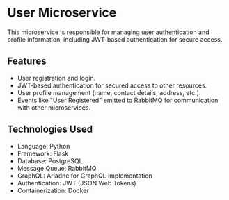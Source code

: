 # User Microservice

This microservice is responsible for managing user authentication and profile information, including JWT-based authentication for secure access.

## Features

- User registration and login.
- JWT-based authentication for secured access to other resources.
- User profile management (name, contact details, address, etc.).
- Events like "User Registered" emitted to RabbitMQ for communication with other microservices.

## Technologies Used

- Language: Python
- Framework: Flask
- Database: PostgreSQL
- Message Queue: RabbitMQ
- GraphQL: Ariadne for GraphQL implementation
- Authentication: JWT (JSON Web Tokens)
- Containerization: Docker
